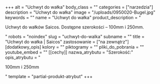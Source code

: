 +++
alt = "Uchwyt do wałka"
body_class = ""
categories = ["narzedzia"]
description = "Uchwyt do wałka"
image = "/uploads/0950020-Bugel.jpg"
keywords = ""
name = "Uchwyt do wałka"
product_description = "<p>Uchwyt do wałków Saicos. Dostępne szerokości – 100mm i 250mm.</p>"
robots = "noindex"
slug = "uchwyt-do-walka"
subname = ""
title = "Uchwyt do wałka | Saicos"
zastosowanie = ["na zewnątrz"]
[dodatkowy_opis]
kolory = ""
piktogramy = ""
pliki_do_pobrania = ""
youtube_embed = ""
[[cechy]]
nazwa_atrybutu = "Szerokość:"
opis_atrybutu = "<p>100mm i 250mm</p>"
template = "partial-produkt-atrybut"
+++
